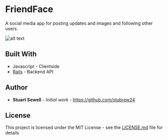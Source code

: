 # FriendFace
A social media app for posting updates and images and following other users.

![alt text](https://res.cloudinary.com/dm7moiolo/image/upload/v1557939955/Screenshot_2019-05-15_at_17.58.49.png)

## Built With

* Javascript - Clientside
* [Rails](https://rubyonrails.org/) -  Backend API

## Author

* **Stuart Sewell** - *Initial work* - https://github.com/stubrew24

## License

This project is licensed under the MIT License - see the [LICENSE.md](LICENSE.md) file for details
